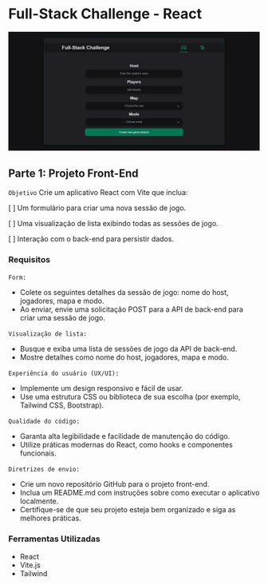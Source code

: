 # Full-Stack Challenge - React

![homePage](/public//PageInitial.jpg)

## Parte 1: Projeto Front-End

`Objetivo`
Crie um aplicativo React com Vite que inclua:

[ ] Um formulário para criar uma nova sessão de jogo.

[ ] Uma visualização de lista exibindo todas as sessões de jogo.

[ ] Interação com o back-end para persistir dados.

### Requisitos

`Form:`

  - Colete os seguintes detalhes da sessão de jogo: nome do host, jogadores, mapa e modo.
  - Ao enviar, envie uma solicitação POST para a API de back-end para criar uma sessão de jogo.

`Visualização de lista:`

  - Busque e exiba uma lista de sessões de jogo da API de back-end.
  - Mostre detalhes como nome do host, jogadores, mapa e modo.

`Experiência do usuário (UX/UI):`

  - Implemente um design responsivo e fácil de usar.
  - Use uma estrutura CSS ou biblioteca de sua escolha (por exemplo, Tailwind CSS, Bootstrap).

`Qualidade do código:`

  - Garanta alta legibilidade e facilidade de manutenção do código.
  - Utilize práticas modernas do React, como hooks e componentes funcionais.

`Diretrizes de envio:`

  - Crie um novo repositório GitHub para o projeto front-end.
  - Inclua um README.md com instruções sobre como executar o aplicativo localmente.
  - Certifique-se de que seu projeto esteja bem organizado e siga as melhores práticas.

### Ferramentas Utilizadas

- React
- Vite.js
- Tailwind

